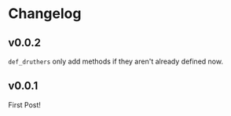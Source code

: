 # Changelog

## v0.0.2

```def_druthers``` only add methods if they aren't already defined now.

## v0.0.1

First Post!
